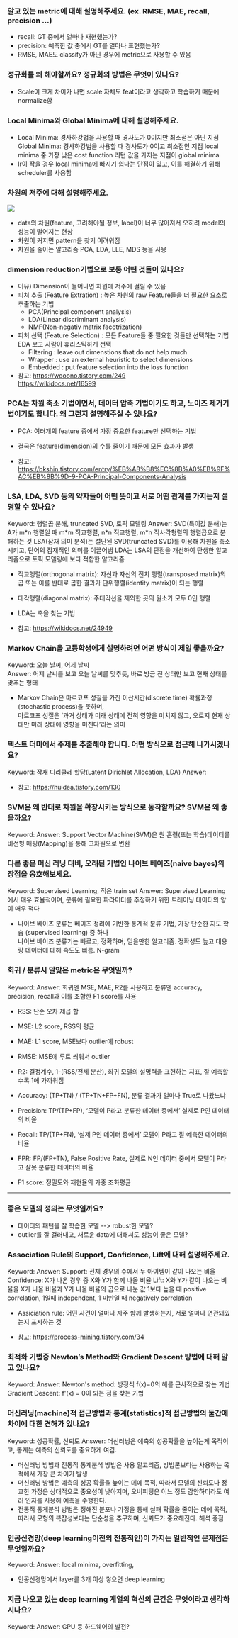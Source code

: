 ### 알고 있는 metric에 대해 설명해주세요. (ex. RMSE, MAE, recall, precision ...)

- recall: GT 중에서 얼마나 재현했는가?
- precision: 예측한 값 중에서 GT를 얼마나 표현했는가?
- RMSE, MAE도 classify가 아닌 경우에 metric으로 사용할 수 있음

### 정규화를 왜 해야할까요? 정규화의 방법은 무엇이 있나요?

- Scale이 크게 차이가 나면 scale 자체도 feat이라고 생각하고 학습하기 때문에 normalize함

### Local Minima와 Global Minima에 대해 설명해주세요.

- Local Minima: 경사하강법을 사용할 때 경사도가 0이지만 최소점은 아닌 지점
  Global Minima: 경사하강법을 사용할 때 경사도가 0이고 최소점인 지점
  local minima 중 가장 낮은 cost function 리턴 값을 가지는 지점이 global minima
- lr이 작을 경우 local minima에 빠지기 쉽다는 단점이 있고, 이를 해결하기 위해 scheduler를 사용함

### 차원의 저주에 대해 설명해주세요.

![](https://images.velog.io/images/hanlyang0522/post/b90eafb0-de2e-44d5-b867-21385cc59446/image.png)

- data의 차원(feature, 고려해야될 정보, label)이 너무 많아져서 오히려 model의 성능이 떨어지는 현상
- 차원이 커지면 pattern을 찾기 어려워짐
- 차원을 줄이는 알고리즘 PCA, LDA, LLE, MDS 등을 사용

### dimension reduction기법으로 보통 어떤 것들이 있나요?

- 이유) Dimension이 늘어나면 차원에 저주에 걸릴 수 있음
- 피처 추출 (Feature Extration) : 높은 차원의 raw Feature들을 더 필요한 요소로 추출하는 기법
  - PCA(Principal component analysis)
  - LDA(Linear discriminant analysis)
  - NMF(Non-negativ matrix facotrization)
- 피처 선택 (Feature Selection) : 모든 Feature들 중 필요한 것들만 선택하는 기법  
  EDA 보고 사람이 휴리스틱하게 선택
  - Filtering : leave out dimenstions that do not help much
  - Wrapper : use an external heuristic to select dimensions
  - Embedded : put feature selection into the loss function
- 참고: https://wooono.tistory.com/249  
  https://wikidocs.net/16599

### PCA는 차원 축소 기법이면서, 데이터 압축 기법이기도 하고, 노이즈 제거기법이기도 합니다. 왜 그런지 설명해주실 수 있나요?

- PCA: 여러개의 feature 중에서 가장 중요한 feature만 선택하는 기법
- 결국은 feature(dimension)의 수를 줄이기 때문에 모든 효과가 발생

- 참고: https://bkshin.tistory.com/entry/%EB%A8%B8%EC%8B%A0%EB%9F%AC%EB%8B%9D-9-PCA-Principal-Components-Analysis

### LSA, LDA, SVD 등의 약자들이 어떤 뜻이고 서로 어떤 관계를 가지는지 설명할 수 있나요?

Keyword: 행렬곱 분해, truncated SVD, 토픽 모델링
Answer: SVD(특이값 분해)는 A가 m\*n 행렬일 때 m\*m 직교행렬, n\*n 직교행렬, m\*n 직사각형렬의 행렬곱으로 분해하는 것
LSA(잠재 의미 분석)는 절단된 SVD(truncated SVD)를 이용해 차원을 축소시키고, 단어의 잠재적인 의미를 이끌어냄
LDA는 LSA의 단점을 개선하여 탄생한 알고리즘으로 토픽 모델링에 보다 적합한 알고리즘

- 직교행렬(orthogonal matrix): 자신과 자신의 전치 행렬(transposed matrix)의 곱 또는 이를 반대로 곱한 결과가 단위행렬(identity matrix)이 되는 행렬
- 대각행렬(diagonal matrix): 주대각선을 제외한 곳의 원소가 모두 0인 행렬
- LDA는 축을 찾는 기법

- 참고: https://wikidocs.net/24949

### Markov Chain을 고등학생에게 설명하려면 어떤 방식이 제일 좋을까요?

Keyword: 오늘 날씨, 어제 날씨  
Answer: 어제 날씨를 보고 오늘 날씨를 맞추듯, 바로 방금 전 상태만 보고 현재 상태를 맞추는 형태

- Markov Chain은 마르코프 성질을 가진 이산시간(discrete time) 확률과정(stochastic process)을 뜻하며,  
  마르코프 성질은 ‘과거 상태가 미래 상태에 전혀 영향을 미치지 않고, 오로지 현재 상태만 미래 상태에 영향을 미친다’라는 의미

### 텍스트 더미에서 주제를 추출해야 합니다. 어떤 방식으로 접근해 나가시겠나요?

Keyword: 잠재 디리클레 할당(Latent Dirichlet Allocation, LDA)
Answer:

- 참고: https://huidea.tistory.com/130

### SVM은 왜 반대로 차원을 확장시키는 방식으로 동작할까요? SVM은 왜 좋을까요?

Keyword:
Answer: Support Vector Machine(SVM)은 원 훈련(또는 학습)데이터를 비선형 매핑(Mapping)을 통해 고차원으로 변환

### 다른 좋은 머신 러닝 대비, 오래된 기법인 나이브 베이즈(naive bayes)의 장점을 옹호해보세요.

Keyword: Supervised Learning, 적은 train set
Answer: Supervised Learning에서 매우 효율적이며, 분류에 필요한 파라미터를 추정하기 위한 트레이닝 데이터의 양이 매우 적다

- 나이브 베이즈 분류는 베이즈 정리에 기반한 통계적 분류 기법, 가장 단순한 지도 학습 (supervised learning) 중 하나  
  나이브 베이즈 분류기는 빠르고, 정확하며, 믿을만한 알고리즘. 정확성도 높고 대용량 데이터에 대해 속도도 빠름.
  N-gram

### 회귀 / 분류시 알맞은 metric은 무엇일까?

Keyword:
Answer: 회귀엔 MSE, MAE, R2를 사용하고 분류엔 accuracy, precision, recall과 이를 조합한 F1 score를 사용

- RSS: 단순 오차 제곱 합
- MSE: L2 score, RSS의 평균
- MAE: L1 score, MSE보다 outlier에 robust
- RMSE: MSE에 루트 씌워서 outlier
- R2: 결정계수, 1-(RSS/전체 분산), 회귀 모델의 설명력을 표현하는 지표, 잘 예측할수록 1에 가까워짐

- Accuracy: (TP+TN) / (TP+TN+FP+FN), 분류 결과가 얼마나 True로 나왔느냐
- Precision: TP/(TP+FP), ‘모델이 P라고 분류한 데이터 중에서’ 실제로 P인 데이터의 비율
- Recall: TP/(TP+FN), ‘실제 P인 데이터 중에서’ 모델이 P라고 잘 예측한 데이터의 비율
- FPR: FP/(FP+TN), False Positive Rate, 실제로 N인 데이터 중에서 모델이 P라고 잘못 분류한 데이터의 비율
- F1 score: 정밀도와 재현율의 가중 조화평균

---

### 좋은 모델의 정의는 무엇일까요?

- 데이터의 패턴을 잘 학습한 모델 --> robust한 모델?
- outlier를 잘 걸러내고, 새로운 data에 대해서도 성능이 좋은 모델?

### Association Rule의 Support, Confidence, Lift에 대해 설명해주세요.

Keyword:
Answer: Support: 전체 경우의 수에서 두 아이템이 같이 나오는 비율
Confidence: X가 나온 경우 중 X와 Y가 함께 나올 비율
Lift: X와 Y가 같이 나오는 비율을 X가 나올 비율과 Y가 나올 비율의 곱으로 나눈 값
1보다 높을 때 positive correlation, 1일때 independent, 1 미만일 때 negatively correlation

- Assiciation rule: 어떤 사건이 얼마나 자주 함께 발생하는지, 서로 얼마나 연관돼있는지 표시하는 것

- 참고: https://process-mining.tistory.com/34

### 최적화 기법중 Newton’s Method와 Gradient Descent 방법에 대해 알고 있나요?

Keyword:
Answer: Newton's method: 방정식 f(x)=0의 해를 근사적으로 찾는 기법
Gradient Descent: f'(x) = 0이 되는 점을 찾는 기법

### 머신러닝(machine)적 접근방법과 통계(statistics)적 접근방법의 둘간에 차이에 대한 견해가 있나요?

Keyword: 성공확률, 신뢰도
Answer: 머신러닝은 예측의 성공확률을 높이는게 목적이고, 통계는 예측의 신뢰도를 중요하게 여김.

- 머신러닝 방법과 전통적 통계분석 방법은 사용 알고리즘, 방법론보다는 사용하는 목적에서 가장 큰 차이가 발생
- 머신러닝 방법은 예측의 성공 확률을 높이는 데에 목적, 따라서 모델의 신뢰도나 정교한 가정은 상대적으로 중요성이 낮아지며, 오버피팅은 어느 정도 감안하더라도 여러 인자를 사용해 예측을 수행한다.
- 전통적 통계분석 방법은 정해진 분포나 가정을 통해 실패 확률을 줄이는 데에 목적, 따라서 모형의 복잡성보다는 단순성을 추구하며, 신뢰도가 중요해진다. 해석 중점

### 인공신경망(deep learning이전의 전통적인)이 가지는 일반적인 문제점은 무엇일까요?

Keyword:
Answer: local minima, overfitting,

- 인공신경망에서 layer를 3개 이상 쌓으면 deep learning

### 지금 나오고 있는 deep learning 계열의 혁신의 근간은 무엇이라고 생각하시나요?

Keyword:
Answer: GPU 등 하드웨어의 발전?
